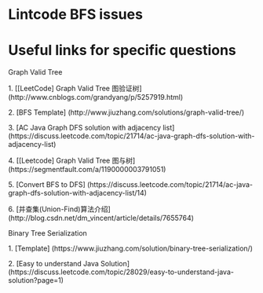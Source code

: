 # Lintcode BFS issues

# Useful links for specific questions
<p>Graph Valid Tree
<p>1. [[LeetCode] Graph Valid Tree 图验证树] (http://www.cnblogs.com/grandyang/p/5257919.html)
<p>2. [BFS Template] (http://www.jiuzhang.com/solutions/graph-valid-tree/)
<p>3. [AC Java Graph DFS solution with adjacency list] (https://discuss.leetcode.com/topic/21714/ac-java-graph-dfs-solution-with-adjacency-list)
<p>4. [[Leetcode] Graph Valid Tree 图与树] (https://segmentfault.com/a/1190000003791051)
<p>5. [Convert BFS to DFS] (https://discuss.leetcode.com/topic/21714/ac-java-graph-dfs-solution-with-adjacency-list/14)
<p>6. [并查集(Union-Find)算法介绍] (http://blog.csdn.net/dm_vincent/article/details/7655764)

<p>Binary Tree Serialization
<p>1. [Template] (https://www.jiuzhang.com/solution/binary-tree-serialization/)
<p>2. [Easy to understand Java Solution] (https://discuss.leetcode.com/topic/28029/easy-to-understand-java-solution?page=1)
